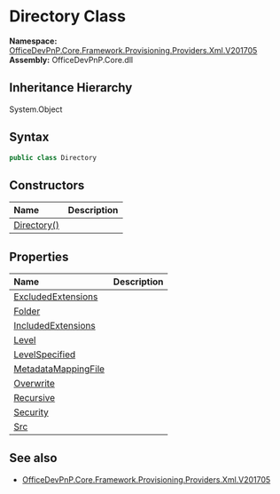# Directory Class
  

**Namespace:** [OfficeDevPnP.Core.Framework.Provisioning.Providers.Xml.V201705](OfficeDevPnP.Core.Framework.Provisioning.Providers.Xml.V201705.md)  
**Assembly:** OfficeDevPnP.Core.dll  
## Inheritance Hierarchy
System.Object  
## Syntax
```C#
public class Directory
```
## Constructors
|**Name**|**Description**|
|:-----|:-----|
| [Directory()](OfficeDevPnP.Core.Framework.Provisioning.Providers.Xml.V201705.Directory.ctor1.md) |  
## Properties
|**Name**|**Description**|
|:-----|:-----|
| [ExcludedExtensions](OfficeDevPnP.Core.Framework.Provisioning.Providers.Xml.V201705.Directory.ExcludedExtensions.md) | 
| [Folder](OfficeDevPnP.Core.Framework.Provisioning.Providers.Xml.V201705.Directory.Folder.md) | 
| [IncludedExtensions](OfficeDevPnP.Core.Framework.Provisioning.Providers.Xml.V201705.Directory.IncludedExtensions.md) | 
| [Level](OfficeDevPnP.Core.Framework.Provisioning.Providers.Xml.V201705.Directory.Level.md) | 
| [LevelSpecified](OfficeDevPnP.Core.Framework.Provisioning.Providers.Xml.V201705.Directory.LevelSpecified.md) | 
| [MetadataMappingFile](OfficeDevPnP.Core.Framework.Provisioning.Providers.Xml.V201705.Directory.MetadataMappingFile.md) | 
| [Overwrite](OfficeDevPnP.Core.Framework.Provisioning.Providers.Xml.V201705.Directory.Overwrite.md) | 
| [Recursive](OfficeDevPnP.Core.Framework.Provisioning.Providers.Xml.V201705.Directory.Recursive.md) | 
| [Security](OfficeDevPnP.Core.Framework.Provisioning.Providers.Xml.V201705.Directory.Security.md) | 
| [Src](OfficeDevPnP.Core.Framework.Provisioning.Providers.Xml.V201705.Directory.Src.md) | 
## See also
- [OfficeDevPnP.Core.Framework.Provisioning.Providers.Xml.V201705](OfficeDevPnP.Core.Framework.Provisioning.Providers.Xml.V201705.md)
